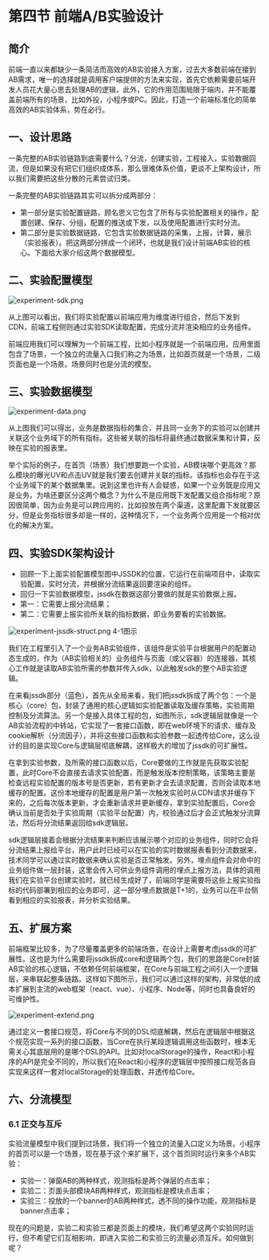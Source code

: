 # 第四节 前端A/B实验设计

## 简介

前端一直以来都缺少一条简洁而高效的AB实验接入方案，过去大多数前端在接到AB需求，唯一的选择就是调用客户端提供的方法来实现，首先它依赖需要前端开发人员花大量心思去处理AB的逻辑，此外，它的作用范围局限于端内，并不能覆盖前端所有的场景，比如外投，小程序或PC。因此，打造一个前端标准化的简单高效的AB实验体系，势在必行。

## 一、设计思路

一条完整的AB实验链路到底需要什么？分流，创建实验，工程接入，实验数据回流，但是如果没有把它们组织成体系，那么很难体系价值，更谈不上架构设计，所以我们需要把这些分散的元素尝试归类。

一条完整的AB实验链路其实可以拆分成两部分：

* 第一部分是实验配置链路，顾名思义它包含了所有与实验配置相关的操作，配置创建、保存、分组，配置的推送或下发，以及使用配置进行实时分流。
* 第二部分是实验数据链路，它包含实验数据链路的采集，上报，计算，展示（实验报表）。把这两部分拼成一个闭环，也就是我们设计前端AB实验的核心。下面给大家介绍这两个数据模型。

## 二、实验配置模型

![experiment-sdk.png](/assets/experiment-sdk.png)

从上图可以看出，我们将实验配置以前端应用为维度进行组合，然后下发到CDN，前端工程侧则通过实验SDK读取配置，完成分流并渲染相应的业务组件。

前端应用我们可以理解为一个前端工程，比如小程序就是一个前端应用。应用里面包含了场景，一个独立的流量入口我们称之为场景，比如首页就是一个场景，二级页面也是一个场景。场景同时也是分流的模型。

## 三、实验数据模型

![experiment-data.png](/assets/experiment-data.png)

从上图我们可以得出，业务是数据指标的集合，并且同一业务下的实验可以创建并关联这个业务域下的所有指标。这些被关联的指标将最终通过数据采集和计算，反映在实验的报表里。

举个实际的例子，在首页（场景）我们想要跑一个实验，AB模块哪个更高效？那么模块的曝光UV和点击UV就是我们要去创建并关联的指标。该指标也会存在于这个业务域下的某个数据集里。说到这里也许有人会疑惑，如果一个业务既是应用又是业务，为啥还要区分这两个概念？为什么不是应用既下发配置又组合指标呢？原因很简单，因为业务是可以跨应用的，比如投放在两个渠道，这里配置下发就要区分，但是业务指标很多却是一样的，这种情况下，一个业务两个应用是一个相对优化的解决方案。

## 四、实验SDK架构设计

* 回顾一下上面实验配置模型图中JSSDK的位置，它运行在前端项目中，读取实验配置，实时分流，并根据分流结果返回要渲染的组件。
* 回归一下实验数据模型，jssdk在数据这部分要做的就是实验数据上报。
 * 第一：它需要上报分流结果；
 * 第二：它需要上报实验所关联的指标数据，即业务要看的实验数据。

![experiment-jssdk-struct.png](/assets/experiment-jssdk-struct.png)
4-1图示

我们在工程里引入了一个业务AB实验组件，该组件是实验平台根据用户的配置动态生成的，作为（AB实验相关的）业务组件与页面（或父容器）的连接器，其核心工作就是读取AB实验所需的参数并传入sdk，以此触发sdk的整个AB实验逻辑。

在来看jssdk部分（蓝色），首先从全局来看，我们把jssdk拆成了两个包：一个是核心（core）包，封装了通用的核心逻辑如实验配置读取及缓存策略，实验周期控制及分流算法。另一个是接入具体工程的包，如图所示，sdk逻辑层就像是一个AB实验流程的中转站，它实现了一套接口函数，即在web环境下的请求、缓存及cookie解析（分流因子），并将这些接口函数和实验参数一起透传给Core，这么设计的目的是实现Core与逻辑层彻底解耦，这样极大的增加了jssdk的可扩展性。

在拿到实验参数，及所需的接口函数以后，Core要做的工作就是先获取实验配置，此时Core不会直接去请求实验配置，而是触发版本控制策略，该策略主要是检查远程实验配置的版本号是否更新，若有更新才会去请求配置，否则会读取本地缓存的配置。这份本地缓存的配置是用户第一次触发实验时从CDN请求并缓存下来的，之后每次版本更新，才会重新请求并更新缓存，拿到实验配置后，Core会确认当前是否处于实验周期（实验平台配置）内，校验通过后才会正式触发分流算法，然后将分流结果返回给sdk逻辑层。

sdk逻辑层接着会根据分流结果来判断应该展示哪个对应的业务组件，同时它会将分流结果上报给平台，用户此时已经可以在实验的实时数据报表看到分流数据来，技术同学可以通过实时数据来确认实验是否正常触发。另外，埋点组件会对命中的业务组件做一层封装，这里会传入可供业务组件调用的埋点上报方法，具体的调用我们在实验平台创建实验时，就已经生成好了，前端同学是需要将这些上报实验指标的代码部署到相应的业务即可，这一部分埋点数据是T+1的，业务可以在平台侧看到相应的实验报表，并分析实验结果。

## 五、扩展方案

前端框架比较多，为了尽量覆盖更多的前端场景，在设计上需要考虑jssdk的可扩展性。这也是为什么需要将jssdk拆成core和逻辑两个包，我们的思路是Core封装AB实验的核心逻辑，不依赖任何前端框架，在Core与前端工程之间引入一个逻辑层，来串联起整条链路。这样如下图所示，我们可以通过这样的架构，非常低的成本扩展到主流的web框架（react、vue）、小程序、Node等，同时也具备良好的可维护性。

![experiment-extend.png](/assets/experiment-extend.png)

通过定义一套接口规范，将Core与不同的DSL彻底解耦，然后在逻辑层中根据这个规范实现一系列的接口函数，当Core在执行某段逻辑调用这些函数时，根本无需关心其底层用的是哪个DSL的API。比如对localStorage的操作，React和小程序的API是完全不同的，所以我们在React和小程序的逻辑层中按照接口规范各自实现来这样一套对localStorage的处理函数，并透传给Core。

## 六、分流模型

### 6.1 正交与互斥

实验流量模型中我们提到过场景，我们将一个独立的流量入口定义为场景。小程序的首页可以是一个场景，现在基于这个来扩展下，这个首页同时运行来多个AB实验：

* 实验一：弹窗AB的两种样式，观测指标是两个弹层的点击率；
* 实验二：页面头部模块AB两种样式，观测指标是模块点击率；
* 实验三：投放的一个banner的AB两种样式，透不同的操作功能，观测指标是banner点击率；

现在的问题是，实验二和实验三都是页面上的模块，我们希望这两个实验同时运行，但不希望它们互相影响，即进入实验二和实验三的流量必须互斥。如何做到呢？
